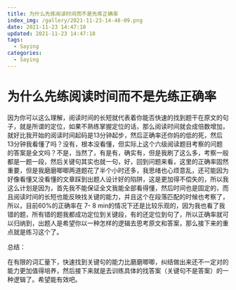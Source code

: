```yaml
---
title: 为什么先练阅读时间而不是先练正确率
index_img: /gallery/2021-11-23-14-48-09.png
date: 2021-11-23 14:47:18
updated: 2021-11-23 14:47:18
tags:
  - Saying
categories:
  - Saying
---
```


# 为什么先练阅读时间而不是先练正确率


因为你可以这么理解，阅读时间的长短就代表着你能否快速的找到题干在原文的句子，就是所谓的定位，如果不熟练掌握定位的话，那么阅读时间就会成倍数增加，就好比我开始的阅读时间起码是13分钟起步，然后正确率还你妈的低的死，然后13分钟我看懂了吗？没有，根本没看懂，但实际上这个六级阅读题目考察的问题的答案是全文吗？不是，当然了，有是有，确实有，但是我刷了这么多，考察一般都是一题一段，然后关键句其实也就一句，好，回到问题来看，这里的正确率固然重要，但是我磨磨唧唧两道题花了半个小时还多，我思绪也心烦意乱，还可能因为好像看懂又没看懂的文章踩到出题人设计好的陷阱，这是更加得不偿失的，所以我这么计划是因为，首先我不能保证全文我能全部看得懂，然后时间也是固定的，而且阅读时间的长短也能反映找关键的能力，并且这个在段落匹配的时候也考察了，所以，目前60%的正确率在 7- 8 min的情况下还是比较乐观的，因为我也看了我错的题，所有错的题我都成功定位到关键段，有的还定位到句了，所以正确率就可以归纳到，出题人是希望你以一种怎样的逻辑去思考原文和答案，那么接下来的重点就是练习这个了。

总结：

在有限的词汇量下，快速找到关键句的能力比磨磨唧唧，纠结做出来还不一定对的能力更加值得培养，然后接下来就是去训练具体的找答案（关键句不是答案）的一种逻辑了。希望能有效吧。